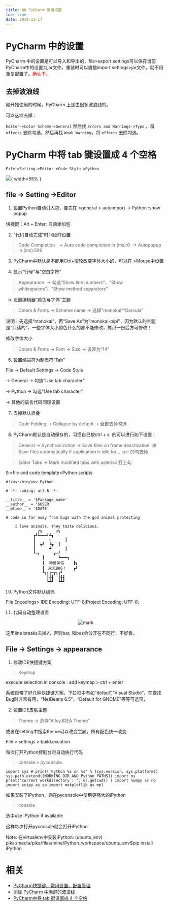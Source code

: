 ```yaml
---
title: 06 PyCharm 常用设置
toc: true
date: 2019-11-17
---
```


# PyCharm 中的设置

PyCharm 中的设置是可以导入和导出的，file>export settings可以保存当前PyCharm中的设置为jar文件，重装时可以直接import settings>jar文件，就不用重复配置了。<span style="color:red;">确认下。</span>


## 去掉波浪线


刚开始使用的时候，PyCharm 上是由很多波浪线的。


可以这样去掉：

`Editor->Color Scheme->General` 然后找 `Errors and Warnings->Typo` ，将 `effects` 去除勾选，然后再找 `Weak Warning`，将 `effects` 去除勾选。

# PyCharm 中将 tab 键设置成 4 个空格


`File->Setting->Editor->Code Style->Python`

![](http://images.iterate.site/blog/image/181017/BLI87hc3K9.png?imageslim){ width=55% }



## file -> Setting ->Editor

1. 设置Python自动引入包，要先在 >general > autoimport -> Python :show popup

快捷键：Alt + Enter: 自动添加包

2. “代码自动完成”时间延时设置

> Code Completion   -> Auto code completion in (ms):0  -> Autopopup in (ms):500

3. PyCharm中默认是不能用Ctrl+滚轮改变字体大小的，可以在 >Mouse中设置

4. 显示“行号”与“空白字符”

> Appearance  -> 勾选“Show line numbers”、“Show whitespaces”、“Show method separators”

5. 设置编辑器“颜色与字体”主题

> Colors & Fonts -> Scheme name -> 选择"monokai"“Darcula”

说明：先选择“monokai”，再“Save As”为"monokai-pipi"，因为默认的主题是“只读的”，一些字体大小颜色什么的都不能修改，拷贝一份后方可修改！

修改字体大小

> Colors & Fonts -> Font -> Size -> 设置为“14”

6. 设置缩进符为制表符“Tab”

File -> Default Settings -> Code Style

-> General -> 勾选“Use tab character”

-> Python -> 勾选“Use tab character”

-> 其他的语言代码同理设置

7. 去掉默认折叠

> Code Folding -> Collapse by default -> 全部去掉勾选

8. PyCharm默认是自动保存的，习惯自己按ctrl + s  的可以进行如下设置：

> General -> Synchronization -> Save files on frame deactivation  和 Save files automatically if application is idle for .. sec 的勾去掉

> Editor Tabs -> Mark modified tabs with asterisk 打上勾

9.>file and code template>Python scripts

```
#!/usr/bin/env Python
```

```
# -*- coding: utf-8 -*-
```

```
__title__ = '$Package_name'
__author__ = '$USER'
__mtime__ = '$DATE'

# code is far away from bugs with the god animal protecting

    I love animals. They taste delicious.
              ┏┓      ┏┓
            ┏┛┻━━━┛┻┓
            ┃      ☃      ┃
            ┃  ┳┛  ┗┳  ┃
            ┃      ┻      ┃
            ┗━┓      ┏━┛
                ┃      ┗━━━┓
                ┃  神兽保佑    ┣┓
                ┃　永无BUG！   ┏┛
                ┗┓┓┏━┳┓┏┛
                  ┃┫┫  ┃┫┫
                  ┗┻┛  ┗┻┛
```

10. Python文件默认编码

File Encodings> IDE Encoding: UTF-8;Project Encoding: UTF-8;

11. 代码自动整理设置


<center>

![mark](http://images.iterate.site/blog/image/20191109/wd9RMfmKw38f.png?imageslim)

</center>

这里line breaks去掉√，否则bar, 和baz会分开在不同行，不好看。


## File -> Settings -> appearance

1. 修改IDE快捷键方案

> Keymap

execute selection in console : add keymap > ctrl + enter

系统自带了好几种快捷键方案，下拉框中有如“defaul”,“Visual Studio”，在查找Bug时非常有用，“NetBeans 6.5”，“Default for GNOME”等等可选项，

2. 设置IDE皮肤主题

> Theme -> 选择“Alloy.IDEA Theme”

 或者在setting中搜索theme可以改变主题，所有配色统一改变

File > settings > build.excution

每次打开Python控制台时自动执行代码

> console > pyconsole

```
import sys # print('Python %s on %s' % (sys.version, sys.platform)) sys.path.extend([WORKING_DIR_AND_Python_PATHS]) import os print('current workdirectory : ', os.getcwd() ) import numpy as np import scipy as sp import matplotlib as mpl
```

如果安装了iPython，则在pyconsole中使用更强大的iPython

> console

选中use iPython if available

这样每次打开pyconsole就会打开iPython

Note: 在virtualenv中安装iPython: (ubuntu_env) pika:/media/pika/files/mine/Python_workspace/ubuntu_env$pip install iPython

# 相关

- [PyCharm快捷键、常用设置、配置管理](https://blog.csdn.net/pipisorry/article/details/39909057)
- [消除 PyCharm 中满屏的波浪线](https://blog.csdn.net/gedongya/article/details/52300135)
- [PyCharm中将 tab 键设置成 4 个空格](https://blog.csdn.net/u011731378/article/details/77637339)
